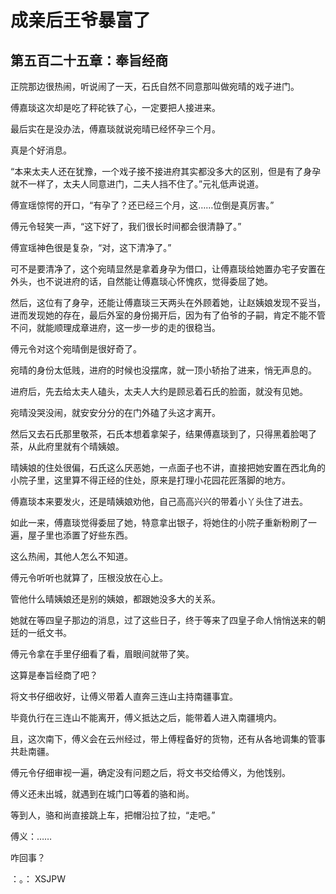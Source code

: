 # 成亲后王爷暴富了 
 ## 第五百二十五章：奉旨经商
  正院那边很热闹，听说闹了一天，石氏自然不同意那叫做宛晴的戏子进门。  
  
 傅嘉琰这次却是吃了秤砣铁了心，一定要把人接进来。  
  
 最后实在是没办法，傅嘉琰就说宛晴已经怀孕三个月。  
  
 真是个好消息。  
  
 “本来太夫人还在犹豫，一个戏子接不接进府其实都没多大的区别，但是有了身孕就不一样了，太夫人同意进门，二夫人挡不住了。”元礼低声说道。  
  
 傅宣瑶惊愕的开口，“有孕了？还已经三个月，这……位倒是真厉害。”  
  
 傅元令轻笑一声，“这下好了，我们很长时间都会很清静了。”  
  
 傅宣瑶神色很是复杂，“对，这下清净了。”  
  
 可不是要清净了，这个宛晴显然是拿着身孕为借口，让傅嘉琰给她置办宅子安置在外头，也不说进府的话，自然能让傅嘉琰心怀愧疚，觉得委屈了她。  
  
 然后，这位有了身孕，还能让傅嘉琰三天两头在外顾着她，让赵姨娘发现不妥当，进而发现她的存在，最后外室的身份揭开后，因为有了伯爷的子嗣，肯定不能不管不问，就能顺理成章进府，这一步一步的走的很稳当。  
  
 傅元令对这个宛晴倒是很好奇了。  
  
 宛晴的身份太低贱，进府的时候也没摆席，就一顶小轿抬了进来，悄无声息的。  
  
 进府后，先去给太夫人磕头，太夫人大约是顾忌着石氏的脸面，就没有见她。  
  
 宛晴没哭没闹，就安安分分的在门外磕了头这才离开。  
  
 然后又去石氏那里敬茶，石氏本想着拿架子，结果傅嘉琰到了，只得黑着脸喝了茶，从此府里就有个晴姨娘。  
  
 晴姨娘的住处很偏，石氏这么厌恶她，一点面子也不讲，直接把她安置在西北角的小院子里，这里算不得正经的住处，原来是打理小花园花匠落脚的地方。  
  
 傅嘉琰本来要发火，还是晴姨娘劝他，自己高高兴兴的带着小丫头住了进去。  
  
 如此一来，傅嘉琰觉得委屈了她，特意拿出银子，将她住的小院子重新粉刷了一遍，屋子里也添置了好些东西。  
  
 这么热闹，其他人怎么不知道。  
  
 傅元令听听也就算了，压根没放在心上。  
  
 管他什么晴姨娘还是别的姨娘，都跟她没多大的关系。  
  
 她就在等四皇子那边的消息，过了这些日子，终于等来了四皇子命人悄悄送来的朝廷的一纸文书。  
  
 傅元令拿在手里仔细看了看，眉眼间就带了笑。  
  
 这算是奉旨经商了吧？  
  
 将文书仔细收好，让傅义带着人直奔三连山主持南疆事宜。  
  
 毕竟仇行在三连山不能离开，傅义抵达之后，能带着人进入南疆境内。  
  
 且，这次南下，傅义会在云州经过，带上傅程备好的货物，还有从各地调集的管事共赴南疆。  
  
 傅元令仔细审视一遍，确定没有问题之后，将文书交给傅义，为他饯别。  
  
 傅义还未出城，就遇到在城门口等着的骆和尚。  
  
 等到人，骆和尚直接跳上车，把帽沿拉了拉，“走吧。”  
  
 傅义：……  
  
 咋回事？  
  
 ：。： 
XSJPW